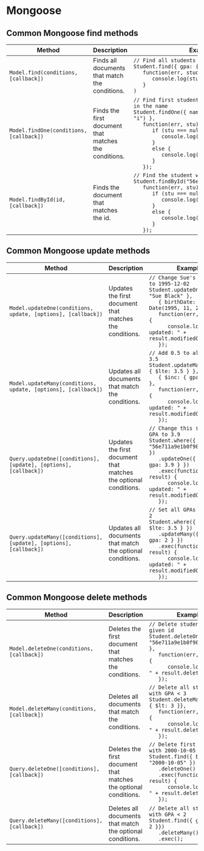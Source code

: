 # Mongoose

## Common Mongoose find methods

| Method                                  | Description                                           | Example                                                                                                                                                                                                                                                                                                                |
| --------------------------------------- | ----------------------------------------------------- | ---------------------------------------------------------------------------------------------------------------------------------------------------------------------------------------------------------------------------------------------------------------------------------------------------------------------- |
| `Model.find(conditions, [callback])`    | Finds all documents that match the conditions.        | `// Find all students with gpa >= 3`<br>`Student.find({ gpa: { $gte: 3 }},`<br>`   function(err, students) {`<br>`      console.log(students);`<br>`   }`<br>`)`                                                                                                                                                       |
| `Model.findOne(conditions, [callback])` | Finds the first document that matches the conditions. | `// Find first student with "black" somewhere in the name`<br>`Student.findOne({ name: new RegExp("black", "i") },`<br>`   function(err, stu) {`<br>`      if (stu === null) {`<br>`         console.log("No student found");`<br>`      }`<br>`      else {`<br>`         console.log(stu);`<br>`      }`<br>`   });` |
| `Model.findById(id, [callback])`        | Finds the document that matches the id.               | `// Find the student with this ObjectId`<br>`Student.findById("56e0ad2301c0b1ea806cadcd",`<br>`   function(err, stu) {`<br>`      if (stu === null) {`<br>`         console.log("No student found");`<br>`      }`<br>`      else {`<br>`         console.log(stu);`<br>`      }`<br>`   });`                          |

## Common Mongoose update methods

| Method                                                            | Description                                                      | Example                                                                                                                                                                                                                                                     |
| ----------------------------------------------------------------- | ---------------------------------------------------------------- | ----------------------------------------------------------------------------------------------------------------------------------------------------------------------------------------------------------------------------------------------------------- |
| `Model.updateOne(conditions, update, [options], [callback])`      | Updates the first document that matches the conditions.          | `// Change Sue's birthDate to 1995-12-02`<br>`Student.updateOne({ name: "Sue Black" },`<br>`   { birthDate: new Date(1995, 11, 2) },`<br>`   function(err, result) {`<br>`      console.log("Docs updated: " + result.modifiedCount);`<br>`   });`          |
| `Model.updateMany(conditions, update, [options], [callback])`     | Updates all documents that match the conditions.                 | `// Add 0.5 to all GPAs <= 3.5`<br>`Student.updateMany({ gpa: { $lte: 3.5 } },`<br>`   { $inc: { gpa: 0.5 } },`<br>`   function(err, result) {`<br>`      console.log("Docs updated: " + result.modifiedCount);`<br>`   });`                                |
| `Query.updateOne([conditions], [update], [options], [callback])`  | Updates the first document that matches the optional conditions. | `// Change this student's GPA to 3.9`<br>`Student.where({ _id: "56e711a9e1b0f9080f7a5621" })`<br>`   .updateOne({ $set: { gpa: 3.9 } })`<br>`   .exec(function(err, result) {`<br>`      console.log("Docs updated: " + result.modifiedCount);`<br>`   });` |
| `Query.updateMany([conditions], [update], [options], [callback])` | Updates all documents that match the optional conditions.        | `// Set all GPAs <= 3.5 to 2`<br>`Student.where({ gpa: { $lte: 3.5 } })`<br>`   .updateMany({ $set: { gpa: 2 } })`<br>`   .exec(function(err, result) {`<br>`      console.log("Docs updated: " + result.modifiedCount);`<br>`   });`                       |

## Common Mongoose delete methods

| Method                                       | Description                                                      | Example                                                                                                                                                                                                                             |
| -------------------------------------------- | ---------------------------------------------------------------- | ----------------------------------------------------------------------------------------------------------------------------------------------------------------------------------------------------------------------------------- |
| `Model.deleteOne(conditions, [callback])`    | Deletes the first document that matches the conditions.          | `// Delete student with given id`<br>`Student.deleteOne({ _id: "56e711a9e1b0f9080f7a5621" },`<br>`   function(err, result) {`<br>`      console.log("Deleted " + result.deletedCount);`<br>`   });`                                 |
| `Model.deleteMany(conditions, [callback])`   | Deletes all documents that match the conditions.                 | `// Delete all students with GPA < 3`<br>`Student.deleteMany({ gpa: { $lt: 3 }},`<br>`   function(err, result) {`<br>`      console.log("Deleted " + result.deletedCount);`<br>`   });`                                             |
| `Query.deleteOne([conditions], [callback])`  | Deletes the first document that matches the optional conditions. | `// Delete first student with 2000-10-05 birthdate`<br>`Student.find({ birthDate: "2000-10-05" })`<br>`   .deleteOne()`<br>`   .exec(function(err, result) {`<br>`      console.log("Deleted " + result.deletedCount);`<br>`   });` |
| `Query.deleteMany([conditions], [callback])` | Deletes all documents that match the optional conditions.        | `// Delete all students with GPA < 2`<br>`Student.find({ gpa: { $lt: 2 }})`<br>`   .deleteMany()`<br>`   .exec();`                                                                                                                  |
